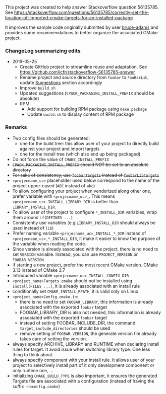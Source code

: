 This project was created to help answer Stackoverflow question 56135785.
See https://stackoverflow.com/questions/56135785/correctly-set-the-location-of-imported-cmake-targets-for-an-installed-package


It improves the sample code originally submitted by user [bruce-adams](https://stackoverflow.com/users/1569204/bruce-adams)
and provides some recommendations to better organize the associated CMake project.

### ChangeLog summarizing edits
* 2019-05-25
  * Create GitHub project to streamline reuse and adaptation. See https://github.com/jcfr/stackoverflow-56135785-answer
  * Rename project and source directory from `foobar` to `FooBarLib`, update [Suggestions](#suggestions) section accordingly
  * Improve `build.sh`
  * Updated suggestions (`CPACK_PACKAGING_INSTALL_PREFIX` should be absolute)
  * RPM:
     * Add support for building RPM package using `make package`
     * Update `build.sh` to display content of RPM package

### Remarks

* Two config files should be generated:
  * one for the build tree: this allow user of your project to directly build against your project and import targets
  * one for the install tree (which also end up being packaged)
* Do not force the value of `CMAKE_INSTALL_PREFIX`
* <s>`CPACK_PACKAGING_INSTALL_PREFIX` should NOT be set to an absolute directory</s>
* <s>For sake of consistency, use `foobarTargets` instead of `foobarLibTargets`</s>
* `<projecname_uc>` placeholder used below correspond to the name of the project upper-cased (`ABC` instead of `abc`)
* To allow configuring your project when vendorized along other one, prefer variable with `<projecname_uc>_`. This means `<projecname_uc>_INSTALL_LIBRARY_DIR` is better than `LIBRARY_INSTALL_DIR`.
* To allow user of the project to configure `*_INSTALL_DIR` variables, wrap them around `if(DEFINED ...)`
* Consistently use variables (e.g `LIBRARY_INSTALL_DIR` should always be used instead of `lib`)
* Prefer naming variable `<projecname_uc>_INSTALL_*_DIR` instead of `<projecname_uc>_*_INSTALL_DIR`, it make it easier to know the purpose of the variable when reading the code.
* Since version is already associated with the project, there is no need to set `VERSION` variable. Instead, you can use `PROJECT_VERSION` or `FOOBAR_VERSION`
* If starting a new project, prefer the most recent CMake version. CMake 3.13 instead of CMake 3.7
* Introduced variable `<projecname_uc>_INSTALL_CONFIG_DIR`
* `<project_name>Targets.cmake` should not be installed using `install(FILES ...)`,  it is already associated with an install rule
* conditionally set `CMAKE_INSTALL_RPATH`, it is valid only on Linux
* `<project_name>Config.cmake.in`:
  * there is no need to set `FOOBAR_LIBRARY`, this information is already associated with the exported `foobar` target
  * FOOBAR_LIBRARY_DIR is also not needed, this information is already associated with the exported `foobar` target
  * instead of setting FOOBAR_INCLUDE_DIR, the command `target_include_directories` should be used
  * remove setting of `FOOBAR_VERSION`, the generate version file already takes care of setting the version.
* always specify ARCHIVE, LIBRARY and RUNTIME when declaring install rules for target. It avoid issue when switching library type. One less thing to think about.
* always specify component with your install rule. It allows user of your project to selectively install part of it only development component or only runtime one, ...
* initializing `CMAKE_BUILD_TYPE` is also important,  it ensures the generated Targets file are associated with a configuration (instead of having the suffix `-noconfig.cmake`)
